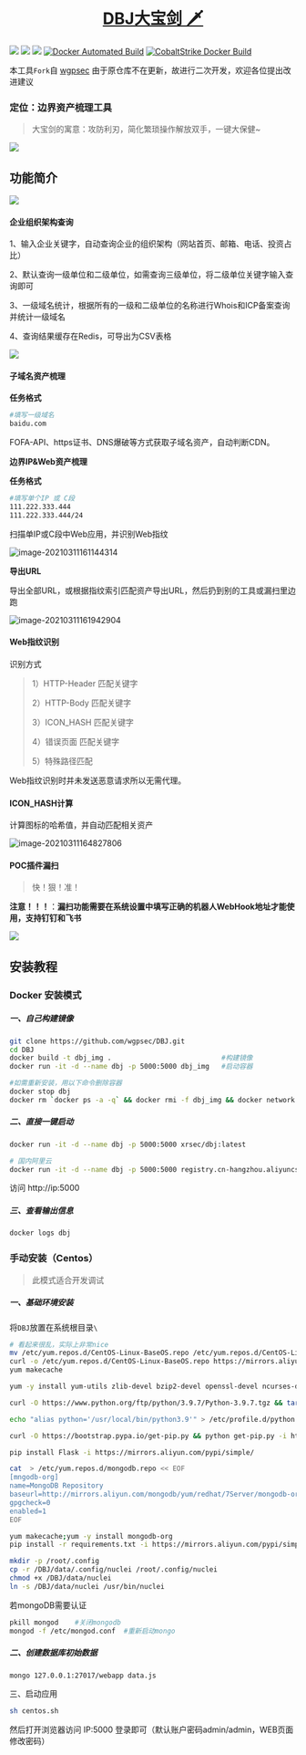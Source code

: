 <h1 align="center"><a href="https://dbj.vercel.app/">DBJ大宝剑 🗡</a></h1>

![](https://img.shields.io/badge/ReaTeam-%E6%AD%A6%E5%99%A8%E5%BA%93-red) ![](https://img.shields.io/badge/Fork-wintrysec-orange) ![](https://img.shields.io/badge/version-1.0.1-brightgreen) [![Docker Automated Build](https://img.shields.io/docker/automated/xrsec/dbj?label=Build&logo=docker&style=flat-square)](https://hub.docker.com/r/xrsec/dbj) [![CobaltStrike Docker Build](https://github.com/XRSec/DBJ/actions/workflows/Dbj_Docker_Build.yml/badge.svg)](https://github.com/XRSec/DBJ/actions/workflows/Dbj_Docker_Build.yml)

本工具`Fork`自 [wgpsec](https://github.com/wgpsec/DBJ) 由于原仓库不在更新，故进行二次开发，欢迎各位提出改进建议

### 定位：边界资产梳理工具

> 大宝剑的寓意：攻防利刃，简化繁琐操作解放双手，一键大保健~

![](https://rmt.ladydaily.com/fetch/ZYGG/storage/20210917223134778402.png)

## 功能简介

![](https://rmt.ladydaily.com/fetch/ZYGG/storage/20210917223127965121.png)



#### 企业组织架构查询

1、输入企业关键字，自动查询企业的组织架构（网站首页、邮箱、电话、投资占比）

2、默认查询一级单位和二级单位，如需查询三级单位，将二级单位关键字输入查询即可

3、一级域名统计，根据所有的一级和二级单位的名称进行Whois和ICP备案查询并统计一级域名

4、查询结果缓存在Redis，可导出为CSV表格

![](https://rmt.ladydaily.com/fetch/ZYGG/storage/20210917223141017111.png)



#### 子域名资产梳理

**任务格式**

```bash
#填写一级域名
baidu.com
```

FOFA-API、https证书、DNS爆破等方式获取子域名资产，自动判断CDN。

**边界IP&Web资产梳理**

**任务格式**

```bash
#填写单个IP 或 C段
111.222.333.444
111.222.333.444/24
```

扫描单IP或C段中Web应用，并识别Web指纹

![image-20210311161144314](https://gitee.com/wintrysec/images/raw/master//image-20210311161144314.png)



**导出URL**

导出全部URL，或根据指纹索引匹配资产导出URL，然后扔到别的工具或漏扫里边跑

![image-20210311161942904](https://gitee.com/wintrysec/images/raw/master//image-20210311161942904.png)



#### Web指纹识别

识别方式

> 1）HTTP-Header 匹配关键字
>
> 2）HTTP-Body 匹配关键字
>
> 3）ICON_HASH 匹配关键字
>
> 4）错误页面 匹配关键字
>
> 5）特殊路径匹配

Web指纹识别时并未发送恶意请求所以无需代理。



#### ICON_HASH计算

计算图标的哈希值，并自动匹配相关资产

![image-20210311164827806](https://gitee.com/wintrysec/images/raw/master//image-20210311164827806.png)



#### POC插件漏扫

> 快！狠！准！

**注意！！！**：**漏扫功能需要在系统设置中填写正确的机器人WebHook地址才能使用，支持钉钉和飞书**

![](https://rmt.ladydaily.com/fetch/ZYGG/storage/20210917223225635363.png)

## 安装教程

### Docker 安装模式

##### 一、自己构建镜像
```bash
git clone https://github.com/wgpsec/DBJ.git
cd DBJ
docker build -t dbj_img .							#构建镜像
docker run -it -d --name dbj -p 5000:5000 dbj_img	#启动容器

#如需重新安装，用以下命令删除容器
docker stop dbj
docker rm `docker ps -a -q` && docker rmi -f dbj_img && docker network prune -f
```


##### 二、直接一键启动

```bash
docker run -it -d --name dbj -p 5000:5000 xrsec/dbj:latest

# 国内阿里云
docker run -it -d --name dbj -p 5000:5000 registry.cn-hangzhou.aliyuncs.com/xrsec/dbj
```

访问 http://ip:5000 

##### 三、查看输出信息

```bash
docker logs dbj
```

### 手动安装（Centos）

> 此模式适合开发调试

##### 一、基础环境安装

将`DBJ`放置在系统根目录`\`

```bash
# 看起来很乱，实际上非常nice
mv /etc/yum.repos.d/CentOS-Linux-BaseOS.repo /etc/yum.repos.d/CentOS-Linux-BaseOS.repo.backup
curl -o /etc/yum.repos.d/CentOS-Linux-BaseOS.repo https://mirrors.aliyun.com/repo/Centos-8.repo
yum makecache

yum -y install yum-utils zlib-devel bzip2-devel openssl-devel ncurses-devel sqlite-devel readline-devel tk-devel libffi-devel gcc make redis

curl -O https://www.python.org/ftp/python/3.9.7/Python-3.9.7.tgz && tar xf Python-3.9.7.tgz;cd Python-3.9.7;./configure;make;make install

echo "alias python='/usr/local/bin/python3.9'" > /etc/profile.d/python.sh && source /etc/profile.d/python.sh

curl -O https://bootstrap.pypa.io/get-pip.py && python get-pip.py -i https://pypi.tuna.tsinghua.edu.cn/simple/

pip install Flask -i https://mirrors.aliyun.com/pypi/simple/

cat  > /etc/yum.repos.d/mongodb.repo << EOF
[mngodb-org]
name=MongoDB Repository
baseurl=http://mirrors.aliyun.com/mongodb/yum/redhat/7Server/mongodb-org/4.0/x86_64/
gpgcheck=0
enabled=1
EOF

yum makecache;yum -y install mongodb-org
pip install -r requirements.txt -i https://mirrors.aliyun.com/pypi/simple/

mkdir -p /root/.config
cp -r /DBJ/data/.config/nuclei /root/.config/nuclei
chmod +x /DBJ/data/nuclei
ln -s /DBJ/data/nuclei /usr/bin/nuclei
```

若mongoDB需要认证

```bash
pkill mongod	#关闭mongodb
mongod -f /etc/mongod.conf	#重新启动mongo
```

##### 二、创建数据库初始数据

```bash
mongo 127.0.0.1:27017/webapp data.js

```

三、启动应用

```bash
sh centos.sh
```

然后打开浏览器访问 IP:5000 登录即可（默认账户密码admin/admin，WEB页面修改密码）

